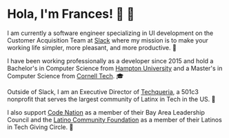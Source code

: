 # Hola, I'm Frances! 🍓 🍫

I am currently a software engineer specializing in UI development on the Customer Acquisition Team at [Slack](https://fvcproductions.com/2018/06/04/slack/) where my mission is to make your working life simpler, more pleasant, and more productive. 💬

I have been working professionally as a developer since 2015 and hold a Bachelor's in Computer Science from [Hampton University](https://fvcproductions.com/2016/05/04/hampton-university/) and a Master's in Computer Science from [Cornell Tech](https://fvcproductions.com/2017/05/26/cornell-tech/). 🎓

Outside of Slack, I am an Executive Director of [Techqueria](https://fvcproductions.com/2018/04/24/techqueria/), a 501c3 nonprofit that serves the largest community of Latinx in Tech in the US. 🌮

I also support [Code Nation](https://fvcproductions.com/2020/05/05/code-nation-bay-area-leadership-council/) as a member of their Bay Area Leadership Council and the [Latino Community Foundation](https://fvcproductions.com/2020/05/04/latinos-in-tech-giving-circle/) as a member of their Latinos in Tech Giving Circle. 💛
